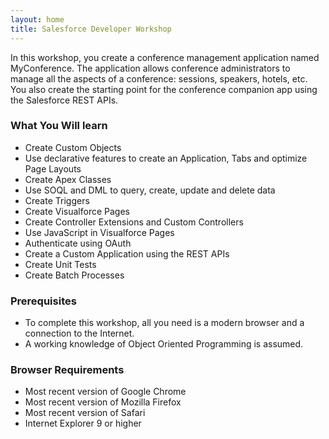 ```yaml
---
layout: home
title: Salesforce Developer Workshop
---
```

In this workshop, you create a conference management application named MyConference. The application allows conference administrators to manage all the aspects of a conference: sessions, speakers, hotels, etc. You also create the starting point for the conference companion app using the Salesforce REST APIs.

### What You Will learn

- Create Custom Objects
- Use declarative features to create an Application, Tabs and optimize Page Layouts
- Create Apex Classes
- Use SOQL and DML to query, create, update and delete data
- Create Triggers
- Create Visualforce Pages
- Create Controller Extensions and Custom Controllers
- Use JavaScript in Visualforce Pages
- Authenticate using OAuth
- Create a Custom Application using the REST APIs
- Create Unit Tests
- Create Batch Processes

### Prerequisites

- To complete this workshop, all you need is a modern browser and a connection to the Internet.
- A working knowledge of Object Oriented Programming is assumed.

### Browser Requirements

- Most recent version of Google Chrome
- Most recent version of Mozilla Firefox
- Most recent version of Safari
- Internet Explorer 9 or higher
